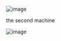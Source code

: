 
![image](https://github.com/user-attachments/assets/5940e143-50eb-400a-8392-ae9fcf6b9cea)


the second machine 

![image](https://github.com/user-attachments/assets/c9ec5cf5-d6b4-4c64-8168-5f2a472bb0ce)
